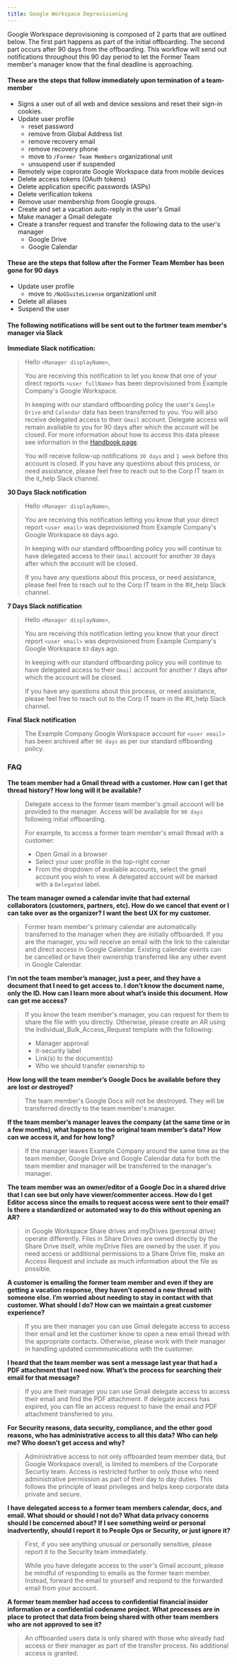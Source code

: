```yaml
---
title: Google Workspace Deprovisioning
---
```


Google Workspace deprovisioning is composed of 2 parts that are outlined below. The first part happens as part of the initial offboarding. The second part occurs after 90 days from the offboarding. This workflow will send out notifications throughout this 90 day period to let the Former Team member's manager know that the final deadline is approaching.

#### These are the steps that follow immediately upon termination of a team-member

- Signs a user out of all web and device sessions and reset their sign-in cookies.
- Update user profile
  - reset password
  - remove from Global Address list
  - remove recovery email
  - remove recovery phone
  - move to `/Former Team Members` organizational unit
  - unsuspend user if suspended
- Remotely wipe coprorate Google Workspace data from mobile devices
- Delete access tokens (OAuth tokens)
- Delete application specific passwords (ASPs)
- Delete verification tokens
- Remove user membership from Google groups.
- Create and set a vacation auto-reply in the user's Gmail
- Make manager a Gmail delegate
- Create a transfer request and transfer the following data to the user's manager
  - Google Drive
  - Google Calendar

#### These are the steps that follow after the Former Team Member has been gone for 90 days

- Update user profile
  - move to `/NoGSuiteLicense` organizationl unit
- Delete all aliases
- Suspend the user

#### The following notifications will be sent out to the fortmer team member's manager via Slack

**Immediate Slack notification:**

> Hello `<Manager displayName>`,
>
>You are receiving this notification to let you know that one of your direct reports `<user fullName>` has been deprovisioned from Example Company's Google Workspace.
>
>In keeping with our standard offboarding policy the user's `Google Drive` and `Calendar` data has been transferred to you. You will also receive delegated access to their `Gmail` account. Delegate access will remain available to you for 90 days after which the account will be closed. For more information about how to access this data please see information in the [Handbook page](/handbook/security/corporate/automation/google-workspace/deprovisioning/).
>
>You will receive follow-up notifications `30 days` and `1 week` before this account is closed. If you have any questions about this process, or need assistance, please feel free to reach out to the Corp IT team in the it_help Slack channel.

**30 Days Slack notification**

> Hello `<Manager displayName>`,
>
>You are receiving this notification letting you know that your direct report `<user email>` was deprovisioned from Example Company's Google Workspace `60` days ago.
>
>In keeping with our standard offboarding policy you will continue to have delegated access to their `Gmail` account for another `30` days after which the account will be closed.
>
>If you have any questions about this process, or need assistance, please feel free to reach out to the Corp IT team in the #it_help Slack channel.

**7 Days Slack notification**

> Hello `<Manager displayName>`,
>
>You are receiving this notification letting you know that your direct report `<user email>` was deprovisioned from Example Company's Google Workspace `83` days ago.
>
>In keeping with our standard offboarding policy you will continue to have delegated access to their `Gmail` account for another `7` days after which the account will be closed.
>
>If you have any questions about this process, or need assistance, please feel free to reach out to the Corp IT team in the #it_help Slack channel.

**Final Slack notification**

>The Example Company Google Workspace account for `<user email>` has been archived after `90 days` as per our standard offboarding policy.

### FAQ

**The team member had a Gmail thread with a customer. How can I get that thread history? How long will it be available?**

> Delegate access to the former team member's gmail account will be provided to the manager. Access will be available for `90 days` following initial offboarding.
>
> For example, to access a former team member's email thread with a customer:
>
>- Open Gmail in a browser
>- Select your user profile in the top-right corner
>- From the dropdown of available accounts, select the gmail account you wish to view. A delegated account will be marked with a `Delegated` label.

**The team manager owned a calendar invite that had external collaborators (customers, partners, etc). How do we cancel that event or I can take over as the organizer? I want the best UX for my customer.**

> Former team member's primary calendar are automatically transferred to the manager when they are initially offboarded. If you are the manager, you will receive an email with the link to the calendar and direct access in Google Calendar. Existing calendar events can be cancelled or have their ownership transferred like any other event in Google Calendar.

**I’m not the team member’s manager, just a peer, and they have a document that I need to get access to. I don’t know the document name, only the ID. How can I learn more about what’s inside this document. How can get me access?**

> If you know the team member's manager, you can request for them to share the file with you directly. Otherwise, please create an AR using the Individual_Bulk_Access_Request template with the following:
>
>- Manager approval
>- it-security label
>- Link(s) to the document(s)
>- Who we should transfer ownership to

**How long will the team member’s Google Docs be available before they are lost or destroyed?**

> The team member's Google Docs will not be destroyed. They will be transferred directly to the team member's manager.

**If the team member’s manager leaves the company (at the same time or in a few months), what happens to the original team member’s data? How can we access it, and for how long?**

> If the manager leaves Example Company around the same time as the team member, Google Drive and Google Calendar data for both the team member and manager will be transferred to the manager's manager. 

**The team member was an owner/editor of a Google Doc in a shared drive that I can see but only have viewer/commenter access. How do I get Editor access since the emails to request access were sent to their email? Is there a standardized or automated way to do this without opening an AR?**

> in Google Workspace Share drives and myDrives (personal drive) operate differently. Files in Share Drives are owned directly by the Share Drive itself, while myDrive files are owned by the user. If you need access or additional permissions to a Share Drive file, make an Access Request and include as much information about the file as possible. 

**A customer is emailing the former team member and even if they are getting a vacation response, they haven’t opened a new thread with someone else. I’m worried about needing to stay in contact with that customer. What should I do? How can we maintain a great customer experience?**

> If you are their manager you can use Gmail delegate access to access their email and let the customer know to open a new email thread with the appropriate contacts. Otherwise, please work with their manager in handling updated commmunications with the customer.

**I heard that the team member was sent a message last year that had a PDF attachment that I need now. What’s the process for searching their email for that message?**

> If you are their manager you can use Gmail delegate access to access their email and find the PDF attachment. If delegate access has expired, you can file an access request to have the email and PDF attachment transferred to you.

**For Security reasons, data security, compliance, and the other good reasons, who has administrative access to all this data? Who can help me? Who doesn’t get access and why?**

> Administrative access to not only offboarded team member data, but Google Workspace overall, is limited to members of the Corporate Securtiy team. Access is restricted further to only those who need administrative permission as part of their day to day duties. This follows the principle of least privileges and helps keep corporate data private and secure. 

**I have delegated access to a former team members calendar, docs, and email. What should or should I not do? What data privacy concerns should I be concerned about? If I see something weird or personal inadvertently, should I report it to People Ops or Security, or just ignore it?**

> First, if you see anything unusual or personally sensitive, please report it to the Security team immediately.
>
> While you have delegate access to the user's Gmail account, please be mindful of responding to emails as the former team member. Instead, forward the email to yourself and respond to the forwarded email from your account. 

**A former team member had access to confidential financial insider information or a confidential codename project. What processes are in place to protect that data from being shared with other team members who are not approved to see it?**

> An offboarded users data is only shared with those who already had access or their manager as part of the transfer process. No additional access is granted.
